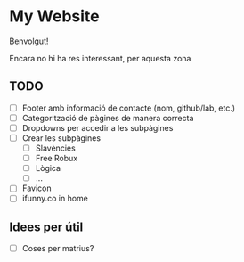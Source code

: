 # My Website

Benvolgut!

Encara no hi ha res interessant, per aquesta zona


## TODO
- [ ] Footer amb informació de contacte (nom, github/lab, etc.)
- [ ] Categorització de pàgines de manera correcta
- [ ] Dropdowns per accedir a les subpàgines
- [ ] Crear les subpàgines
    - [ ] Slavències
    - [ ] Free Robux
    - [ ] Lògica
    - [ ] ...
- [ ] Favicon
- [ ] ifunny.co in home

## Idees per útil
- [ ] Coses per matrius?

